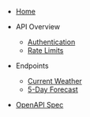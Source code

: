 * [Home](/)

* API Overview
  * [Authentication](reference/auth.md)
  * [Rate Limits](reference/rate-limits.md)

* Endpoints
  * [Current Weather](reference/endpoints.md)
  * [5-Day Forecast](reference/forecast.md)

* [OpenAPI Spec](./openapi.yaml ':raw')
